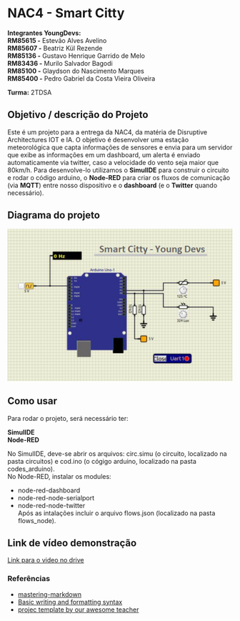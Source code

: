 
# NAC4 - Smart Citty

**Integrantes YoungDevs:** <br>
    **RM85615 -** Estevão Alves Avelino <br>
    **RM85607 -** Beatriz Kül Rezende <br>
    **RM85136 -** Gustavo Henrique Garrido de Melo <br>
    **RM83436 -** Murilo Salvador Bagodi <br>
    **RM85100 -** Glaydson do Nascimento Marques <br>
    **RM85400 -** Pedro Gabriel da Costa Vieira Oliveira <br>

**Turma:**
    2TDSA


## Objetivo / descrição do Projeto

Este é um projeto para a entrega da NAC4, da matéria de Disruptive Architectures IOT e IA. 
O objetivo é desenvolver uma estação meteorológica que capta informações de sensores e envia para um servidor que exibe as informações em um dashboard, um alerta é enviado automaticamente via twitter, caso a velocidade do vento seja maior que 80km/h.
Para desenvolve-lo utilizamos o **SimulIDE** para construir o circuito e rodar o código arduino, o **Node-RED** para criar os fluxos de comunicação (via **MQTT**) entre nosso dispositivo e o **dashboard** (e o **Twitter** quando necessário). 

## Diagrama do projeto


<img src="/imgProject.png" width="550">


## Como usar 

Para rodar o projeto, será necessário ter:

**SimulIDE** <br>
**Node-RED**

No SimulIDE, deve-se abrir os arquivos: circ.simu (o circuito, localizado na pasta circuitos) e cod.ino (o cógigo arduino, localizado na pasta codes_arduino).<br>
No Node-RED, instalar os modules:
* node-red-dashboard
* node-red-node-serialport
* node-red-node-twitter <br>
Após as intalações incluir o arquivo flows.json (localizado na pasta flows_node).



## Link de vídeo demonstração


[Link para o video no drive](https://drive.google.com/file/d/1s7XjuKFu1BPCBxm_8LAGAuPEJtnX6oJT/view?usp=sharing)


### Referências 

* [mastering-markdown](https://guides.github.com/features/mastering-markdown/)
* [Basic writing and formatting syntax](https://docs.github.com/en/github/writing-on-github/getting-started-with-writing-and-formatting-on-github/basic-writing-and-formatting-syntax)
* [projec template by our awesome teacher](https://github.com/arnaldojr/templatenac)
